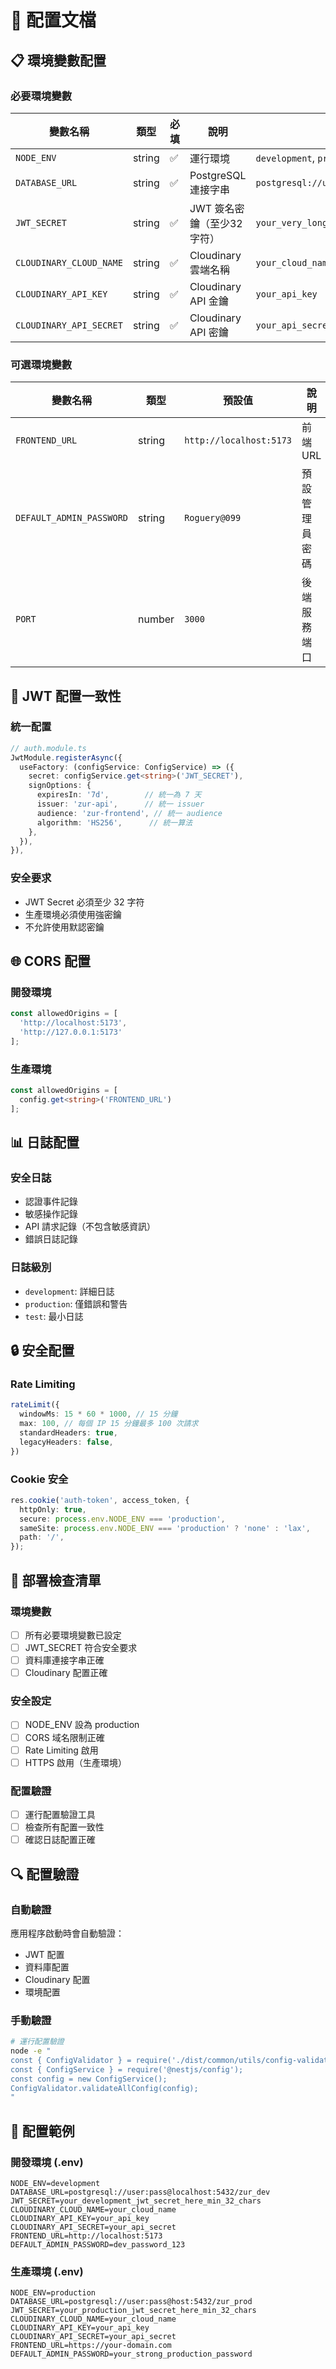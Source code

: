 # 🔧 配置文檔

## 📋 環境變數配置

### 必要環境變數

| 變數名稱 | 類型 | 必填 | 說明 | 範例 |
|---------|------|------|------|------|
| `NODE_ENV` | string | ✅ | 運行環境 | `development`, `production`, `test` |
| `DATABASE_URL` | string | ✅ | PostgreSQL 連接字串 | `postgresql://user:pass@host:port/db` |
| `JWT_SECRET` | string | ✅ | JWT 簽名密鑰（至少32字符） | `your_very_long_secret_key_here` |
| `CLOUDINARY_CLOUD_NAME` | string | ✅ | Cloudinary 雲端名稱 | `your_cloud_name` |
| `CLOUDINARY_API_KEY` | string | ✅ | Cloudinary API 金鑰 | `your_api_key` |
| `CLOUDINARY_API_SECRET` | string | ✅ | Cloudinary API 密鑰 | `your_api_secret` |

### 可選環境變數

| 變數名稱 | 類型 | 預設值 | 說明 |
|---------|------|--------|------|
| `FRONTEND_URL` | string | `http://localhost:5173` | 前端 URL |
| `DEFAULT_ADMIN_PASSWORD` | string | `Roguery@099` | 預設管理員密碼 |
| `PORT` | number | `3000` | 後端服務端口 |

## 🔐 JWT 配置一致性

### 統一配置
```typescript
// auth.module.ts
JwtModule.registerAsync({
  useFactory: (configService: ConfigService) => ({
    secret: configService.get<string>('JWT_SECRET'),
    signOptions: { 
      expiresIn: '7d',        // 統一為 7 天
      issuer: 'zur-api',      // 統一 issuer
      audience: 'zur-frontend', // 統一 audience
      algorithm: 'HS256',      // 統一算法
    },
  }),
}),
```

### 安全要求
- JWT Secret 必須至少 32 字符
- 生產環境必須使用強密鑰
- 不允許使用默認密鑰

## 🌐 CORS 配置

### 開發環境
```typescript
const allowedOrigins = [
  'http://localhost:5173',
  'http://127.0.0.1:5173'
];
```

### 生產環境
```typescript
const allowedOrigins = [
  config.get<string>('FRONTEND_URL')
];
```

## 📊 日誌配置

### 安全日誌
- 認證事件記錄
- 敏感操作記錄
- API 請求記錄（不包含敏感資訊）
- 錯誤日誌記錄

### 日誌級別
- `development`: 詳細日誌
- `production`: 僅錯誤和警告
- `test`: 最小日誌

## 🔒 安全配置

### Rate Limiting
```typescript
rateLimit({
  windowMs: 15 * 60 * 1000, // 15 分鐘
  max: 100, // 每個 IP 15 分鐘最多 100 次請求
  standardHeaders: true,
  legacyHeaders: false,
})
```

### Cookie 安全
```typescript
res.cookie('auth-token', access_token, {
  httpOnly: true,
  secure: process.env.NODE_ENV === 'production',
  sameSite: process.env.NODE_ENV === 'production' ? 'none' : 'lax',
  path: '/',
});
```

## 🚀 部署檢查清單

### 環境變數
- [ ] 所有必要環境變數已設定
- [ ] JWT_SECRET 符合安全要求
- [ ] 資料庫連接字串正確
- [ ] Cloudinary 配置正確

### 安全設定
- [ ] NODE_ENV 設為 production
- [ ] CORS 域名限制正確
- [ ] Rate Limiting 啟用
- [ ] HTTPS 啟用（生產環境）

### 配置驗證
- [ ] 運行配置驗證工具
- [ ] 檢查所有配置一致性
- [ ] 確認日誌配置正確

## 🔍 配置驗證

### 自動驗證
應用程序啟動時會自動驗證：
- JWT 配置
- 資料庫配置
- Cloudinary 配置
- 環境配置

### 手動驗證
```bash
# 運行配置驗證
node -e "
const { ConfigValidator } = require('./dist/common/utils/config-validator.util');
const { ConfigService } = require('@nestjs/config');
const config = new ConfigService();
ConfigValidator.validateAllConfig(config);
"
```

## 📝 配置範例

### 開發環境 (.env)
```env
NODE_ENV=development
DATABASE_URL=postgresql://user:pass@localhost:5432/zur_dev
JWT_SECRET=your_development_jwt_secret_here_min_32_chars
CLOUDINARY_CLOUD_NAME=your_cloud_name
CLOUDINARY_API_KEY=your_api_key
CLOUDINARY_API_SECRET=your_api_secret
FRONTEND_URL=http://localhost:5173
DEFAULT_ADMIN_PASSWORD=dev_password_123
```

### 生產環境 (.env)
```env
NODE_ENV=production
DATABASE_URL=postgresql://user:pass@host:5432/zur_prod
JWT_SECRET=your_production_jwt_secret_here_min_32_chars
CLOUDINARY_CLOUD_NAME=your_cloud_name
CLOUDINARY_API_KEY=your_api_key
CLOUDINARY_API_SECRET=your_api_secret
FRONTEND_URL=https://your-domain.com
DEFAULT_ADMIN_PASSWORD=your_strong_production_password
``` 